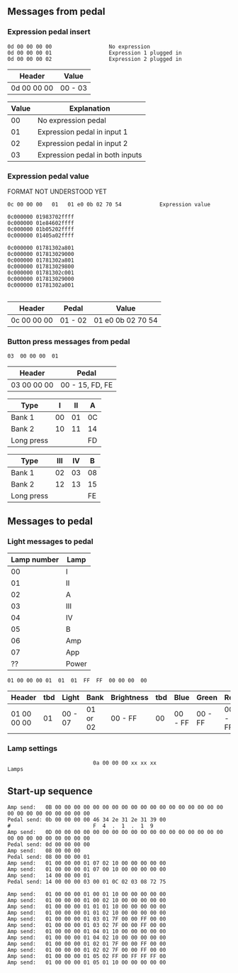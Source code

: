 
## Messages from pedal

### Expression pedal insert

```
0d 00 00 00 00					No expression
0d 00 00 00 01					Expression 1 plugged in
0d 00 00 00 02					Expression 2 plugged in
```

Header       |  Value           
-------------|----------
0d 00 00 00  |  00 - 03

Value | Explanation
------|--------------------------------
00    | No expression pedal
01    | Expression pedal in input 1
02    | Expression pedal in input 2
03    | Expression pedal in both inputs

### Expression pedal value

FORMAT NOT UNDERSTOOD YET

```
0c 00 00 00   01   01 e0 0b 02 70 54			Expression value

0c000000 01983702ffff
0c000000 01e84602ffff
0c000000 01b05202ffff
0c000000 01405a02ffff

0c000000 01781302a801
0c000000 017813029000
0c000000 01781302a801
0c000000 017813029800
0c000000 01781302c001
0c000000 017813029000
0c000000 01781302a001


```

Header       |  Pedal   | Value           
-------------|----------|------------------
0c 00 00 00  |  01 - 02 | 01 e0 0b 02 70 54



### Button press messages from pedal

```
03  00 00 00  01
```

Header       |  Pedal           
-------------|------------------
03 00 00 00  |  00 - 15, FD, FE 



    
Type      |  **I**       |   **II**    |     **A**
-----------|----------|---------|-------
Bank 1     |  00      |   01    |     0C
Bank 2     |  10      |   11    |     14   
Long press |          |         |     FD  

Type      |  **III**     |  **IV**    |     **B**  
-----------|----------|---------|------- 
Bank 1     |  02      |   03    |     08   
Bank 2     |  12      |   13    |     15  
Long press |          |         |     FE 
    

## Messages to pedal

### Light messages to pedal

Lamp number | Lamp
------------|-----
00          | I
01          | II
02          | A
03          | III
04          | IV
05          | B
06          | Amp
07          | App
??          | Power
	    
```
01 00 00 00 01  01  01  FF  FF  00 00 00  00
```

Header      | tbd |  Light   |  Bank      | Brightness | tbd | Blue    | Green   | Red     | tbd
------------|-----|----------|------------|------------|-----|---------|---------|---------|----
01 00 00 00 | 01  |  00 - 07 |   01 or 02 | 00 - FF    | 00  | 00 - FF | 00 - FF | 00 - FF | 00


### Lamp settings
                               0a 00 00 00 xx xx xx                             Lamps

## Start-up sequence
```
Amp send:   0B 00 00 00 00 00 00 00 00 00 00 00 00 00 00 00 00 00 00 00 00 00 00 00 00 00 00 00
Pedal send: 0b 00 00 00 00 46 34 2e 31 2e 31 39 00
#                          F  4  .  1  .  1  9
Amp send:   0D 00 00 00 00 00 00 00 00 00 00 00 00 00 00 00 00 00 00 00 00 00 00 00 00 00 00 00 
Pedal send: 0d 00 00 00 00
Amp send:   08 00 00 00 
Pedal send: 08 00 00 00 01
Amp send:   01 00 00 00 01 07 02 10 00 00 00 00 00 
Amp send:   01 00 00 00 01 07 00 10 00 00 00 00 00 
Amp send:   14 00 00 00 01 
Pedal send: 14 00 00 00 03 00 01 0C 02 03 08 72 75

Amp send:   01 00 00 00 01 00 01 10 00 00 00 00 00 
Amp send:   01 00 00 00 01 00 02 10 00 00 00 00 00 
Amp send:   01 00 00 00 01 01 01 10 00 00 00 00 00 
Amp send:   01 00 00 00 01 01 02 10 00 00 00 00 00
Amp send:   01 00 00 00 01 03 01 7F 00 00 FF 00 00 
Amp send:   01 00 00 00 01 03 02 7F 00 00 FF 00 00 
Amp send:   01 00 00 00 01 04 01 10 00 00 00 00 00 
Amp send:   01 00 00 00 01 04 02 10 00 00 00 00 00 
Amp send:   01 00 00 00 01 02 01 7F 00 00 FF 00 00 
Amp send:   01 00 00 00 01 02 02 7F 00 00 FF 00 00 
Amp send:   01 00 00 00 01 05 02 FF 00 FF FF FF 00 
Amp send:   01 00 00 00 01 05 01 10 00 00 00 00 00
```
